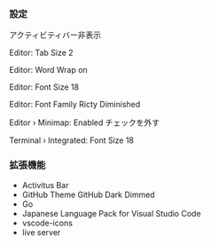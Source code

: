 ### 設定

アクティビティバー非表示

Editor: Tab Size 2

Editor: Word Wrap on

Editor: Font Size 18

Editor: Font Family Ricty Diminished

Editor › Minimap: Enabled チェックを外す

Terminal › Integrated: Font Size 18

### 拡張機能
- Activitus Bar
- GitHub Theme GitHub Dark Dimmed
- Go
- Japanese Language Pack for Visual Studio Code
- vscode-icons
- live server
